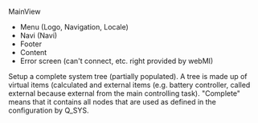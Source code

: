 MainView

- Menu (Logo, Navigation, Locale)
- Navi (Navi)
- Footer
- Content
- Error screen (can't connect, etc. right provided by webMI)

Setup a complete system tree (partially populated). A tree is made up of virtual items (calculated  and external items (e.g. battery controller, called external because external from the main controlling task). "Complete" means that it contains all nodes that are used as defined in the configuration by Q_SYS.

